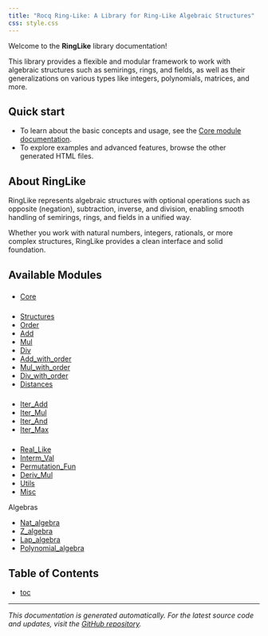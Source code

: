 ```yaml
---
title: "Rocq Ring-Like: A Library for Ring-Like Algebraic Structures"
css: style.css
---
```


Welcome to the **RingLike** library documentation!

This library provides a flexible and modular framework to work with
algebraic structures such as semirings, rings, and fields, as well as
their generalizations on various types like integers, polynomials,
matrices, and more.

## Quick start

- To learn about the basic concepts and usage, see the [Core module
  documentation](RingLike.Core.html).
- To explore examples and advanced features, browse the other
  generated HTML files.

## About RingLike

RingLike represents algebraic structures with optional operations such
as opposite (negation), subtraction, inverse, and division, enabling
smooth handling of semirings, rings, and fields in a unified way.

Whether you work with natural numbers, integers, rationals, or more
complex structures, RingLike provides a clean interface and solid
foundation.

## Available Modules

###

- [Core](RingLike.Core.html)

###

- [Structures](RingLike.Structures.html)
- [Order](RingLike.Order.html)
- [Add](RingLike.Add.html)
- [Mul](RingLike.Mul.html)
- [Div](RingLike.Div.html)
- [Add_with_order](RingLike.Add_with_order.html)
- [Mul_with_order](RingLike.Mul_with_order.html)
- [Div_with_order](RingLike.Div_with_order.html)
- [Distances](RingLike.Distances.html)

###

- [Iter_Add](RingLike.Iter_Add.html)
- [Iter_Mul](RingLike.Iter_Mul.html)
- [Iter_And](RingLike.Iter_And.html)
- [Iter_Max](RingLike.Iter_Max.html)

###

- [Real_Like](RingLike.Real_Like.html)
- [Interm_Val](RingLike.Interm_Val.html)
- [Permutation_Fun](RingLike.Permutation_Fun.html)
- [Deriv_Mul](RingLike.Deriv_Mul.html)
- [Utils](RingLike.Utils.html)
- [Misc](RingLike.Misc.html)

Algebras

- [Nat_algebra](RingLike.Nat_algebra.html)
- [Z_algebra](RingLike.Z_algebra.html)
- [Lap_algebra](RingLike.Lap_algebra.html)
- [Polynomial_algebra](RingLike.Polynomial_algebra.html)

## Table of Contents

- [toc](toc.html)

---

*This documentation is generated automatically. For the latest source
 code and updates, visit the [GitHub
 repository](https://github.com/roglo/rocq_ring_like).*
